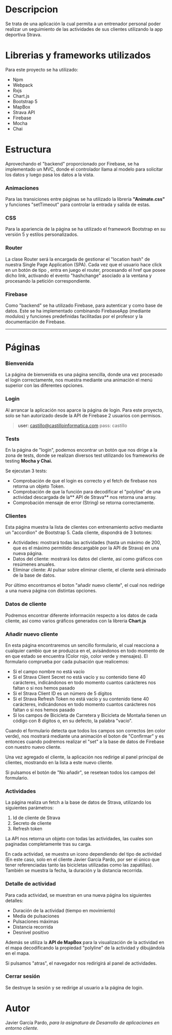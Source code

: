 # Descripcion
Se trata de una aplicación la cual permita a un entrenador personal poder realizar un seguimiento de las actividades de sus clientes utilizando la app deportiva Strava.

# Librerias y frameworks utilizados
Para este proyecto se ha utilizado:
- Npm
- Webpack
- Rxjs
- Chart.js
- Bootstrap 5
- MapBox
- Strava API
- Firebase
- Mocha
- Chai

# Estructura
Aprovechando el "backend" proporcionado por Firebase, se ha implementado un MVC, donde el controlador llama al modelo para solicitar los datos y luego pasa los datos a la vista.

### Animaciones
Para las transiciones entre páginas se ha utilizado la librería **"Animate.css"** y funciones "setTimeout" para controlar la entrada y salida de estas.

### CSS
Para la apariencia de la página se ha utilizado el framework Bootstrap en su versión 5 y estilos personalizados.

### Router
La clase Router será la encargada de gestionar el "location hash" de nuestra Single Page Application (SPA). Cada vez que el usuario hace click en un botón de tipo <a>, entra en juego el router, procesando el href que posee dicho link, activando el evento "hashchange" asociado a la ventana y procesando la petición correspondiente.


### Firebase
Como "backend" se ha utilizado Firebase, para autenticar y como base de datos. Este se ha implementado combinando FirebaseApp (mediante modulos) y funciones predefinidas facilitadas por el profesor y la documentación de Firebase.

------------


# Páginas
### Bienvenida
La página de bienvenida es una página sencilla, donde una vez procesado el login correctamente, nos muestra mediante una animación el menú superior con las diferentes opciones.


### Login
Al arrancar la aplicación nos aparce la página de login. Para este proyecto, solo se han autorizado desde la API de Firebase 2 usuarios con permisos.
> user: castillo@castilloinformatica.com
> pass: castillo

### Tests
En la página de "login", podemos encontrar un botón que nos dirige a la zona de tests, donde se realizan diversos test utilizando los frameworks de testing **Mocha y Chai.**

Se ejecutan 3 tests:
-  Comprobación de que el login es correcto y el fetch de firebase nos retorna un objeto Token.
- Comprobación de que la función para decodificar el "polyline" de una actividad descargada de la** API de Strava** nos retorna una array.
- Comprobación mensaje de error (String) se retorna correctamente.


### Clientes
Esta página muestra la lista de clientes con entrenamiento activo mediante un "accordion" de Bootstrap 5.
Cada cliente, dispondrá de 3 botones: 
- Actividades: mostrará todas las actividades (hasta un máximo de 200, que es el máximo permitido descargable por la API de Strava) en una nueva página.
- Datos del cliente: mostrará los datos del cliente, así como gráficos con resúmenes anuales.
- Eliminar cliente: Al pulsar sobre eliminar cliente, el cliente será eliminado de la base de datos.

Por último encontramos el boton "añadir nuevo cliente", el cual nos redirige a una nueva página con distintas opciones.

### Datos de cliente
Podremos encontrar diferente información respecto a los datos de cada cliente, así como varios gráficos generados con la libreria **Chart.js**

### Añadir nuevo cliente
En esta página encontraremos un sencillo formulario, el cual reacciona a cualquier cambio que se produzca en el, avisándonos en todo momento de en que estado se encuentra (Color rojo, color verde y mensajes). El formulario comprueba por cada pulsación que realicemos:
- Si el campo nombre no está vacío
- Si el Strava Client Secret no está vacío y su contenido tiene 40 carácteres, indicándonos en todo momento cuantos carácteres nos faltan o si nos hemos pasado
- Si el Strava Client ID es un número de 5 dígitos
- Si el Strava Refresh Token no está vacío y su contenido tiene 40 carácteres, indicándonos en todo momento cuantos carácteres nos faltan o si nos hemos pasado
- Si los campos de Bicicleta de Carretera y Bicicleta de Montaña tienen un código con 8 dígitos o, en su defecto, la palabra "vacio".

Cuando el formulario detecta que todos los campos son correctos (en color verde), nos mostrará mediante una animación el boton de "Confirmar" y es entonces cuando podremos realizar el "set" a la base de datos de Firebase con nuestro nuevo cliente. 

Una vez agregado el cliente, la aplicación nos redirige al panel principal de clientes, mostrando en la lista a este nuevo cliente.

Si pulsamos el botón de "No añadir", se resetean todos los campos del formulario.

### Actividades
La página realiza un fetch a la base de datos de Strava, utilizando los siguientes parámetros:
1. Id de cliente de Strava
2. Secreto de cliente
3. Refresh token

La API nos retorna un objeto con todas las actividades, las cuales son paginadas completamente tras su carga.

En cada actividad, se muestra un icono dependiendo del tipo de actividad (En este caso, solo en el cliente Javier García Pardo, por ser el único que tener referenciadas tanto las bicicletas utilizadas como las zapatillas).
También se muestra la fecha, la duración y la distancia recorrida.

### Detalle de actividad
Para cada actividad, se muestran en una nueva página los siguientes detalles:
- Duración de la actividad (tiempo en movimiento)
- Media de pulsaciones
- Pulsaciones máximas
- Distancia recorrida
- Desnivel positivo

Además se utiliza la **API de MapBox** para la visualización de la actividad en el mapa decodificando la propiedad "polyline" de la actividad y dibujándola en el mapa.

Si pulsamos "atras", el navegador nos redirigirá al panel de actividades.

### Cerrar sesión
Se destruye la sesión y se redirige al usuario a la página de login.

# Autor
Javier García Pardo, *para la asignatura de Desarrollo de aplicaciones en entorno cliente.*

